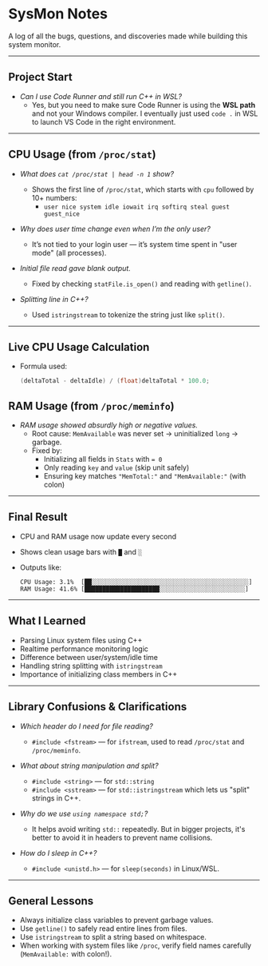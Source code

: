 # SysMon Notes

A log of all the bugs, questions, and discoveries made while building this system monitor.

---

## Project Start

- *Can I use Code Runner and still run C++ in WSL?*
  - Yes, but you need to make sure Code Runner is using the **WSL path** and not your Windows compiler. I eventually just used `code .` in WSL to launch VS Code in the right environment.

---

## CPU Usage (from `/proc/stat`)

- *What does `cat /proc/stat | head -n 1` show?*
  - Shows the first line of `/proc/stat`, which starts with `cpu` followed by 10+ numbers:
    - `user nice system idle iowait irq softirq steal guest guest_nice`

- *Why does user time change even when I’m the only user?*
  - It’s not tied to your login user — it’s system time spent in "user mode" (all processes).

- *Initial file read gave blank output.*
  - Fixed by checking `statFile.is_open()` and reading with `getline()`.

- *Splitting line in C++?*
  - Used `istringstream` to tokenize the string just like `split()`.

---

## Live CPU Usage Calculation

- Formula used:
  ```cpp
  (deltaTotal - deltaIdle) / (float)deltaTotal * 100.0;
  ```

## RAM Usage (from `/proc/meminfo`)

- *RAM usage showed absurdly high or negative values.*
  - Root cause: `MemAvailable` was never set → uninitialized `long` → garbage.
  - Fixed by:
    - Initializing all fields in `Stats` with `= 0`
    - Only reading `key` and `value` (skip unit safely)
    - Ensuring key matches `"MemTotal:"` and `"MemAvailable:"` (with colon)

---

## Final Result

- CPU and RAM usage now update every second
- Shows clean usage bars with `█` and `░`
- Outputs like:

  ```
  CPU Usage: 3.1%  [██░░░░░░░░░░░░░░░░░░░░░░░░░░░░░░░░░░░░░░░░░░░░]
  RAM Usage: 41.6% [█████████████████████░░░░░░░░░░░░░░░░░░░░░░░░]
  ```

---

## What I Learned

- Parsing Linux system files using C++
- Realtime performance monitoring logic
- Difference between user/system/idle time
- Handling string splitting with `istringstream`
- Importance of initializing class members in C++

---

## Library Confusions & Clarifications

- *Which header do I need for file reading?*
  - `#include <fstream>` — for `ifstream`, used to read `/proc/stat` and `/proc/meminfo`.

- *What about string manipulation and split?*
  - `#include <string>` — for `std::string`
  - `#include <sstream>` — for `std::istringstream` which lets us "split" strings in C++.

- *Why do we use `using namespace std;`?*
  - It helps avoid writing `std::` repeatedly. But in bigger projects, it's better to avoid it in headers to prevent name collisions.

- *How do I sleep in C++?*
  - `#include <unistd.h>` — for `sleep(seconds)` in Linux/WSL.

---

## General Lessons

- Always initialize class variables to prevent garbage values.
- Use `getline()` to safely read entire lines from files.
- Use `istringstream` to split a string based on whitespace.
- When working with system files like `/proc`, verify field names carefully (`MemAvailable:` with colon!).
